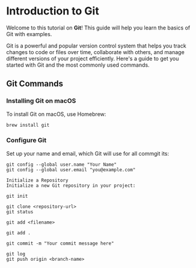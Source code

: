 # Introduction to Git

Welcome to this tutorial on **Git**! This guide will help you learn the basics of Git with examples.

Git is a powerful and popular version control system that helps you track changes to code or files over time, collaborate with others, and manage different versions of your project efficiently. Here's a guide to get you started with Git and the most commonly used commands.

## Git Commands

### Installing Git on macOS
To install Git on macOS, use Homebrew:
```bash
brew install git
```

### Configure Git

Set up your name and email, which Git will use for all commgit its:

```
git config --global user.name "Your Name"
git config --global user.email "you@example.com"
````

```
Initialize a Repository
Initialize a new Git repository in your project:

git init

git clone <repository-url>
git status

git add <filename>

git add .

git commit -m "Your commit message here"

git log
git push origin <branch-name>
